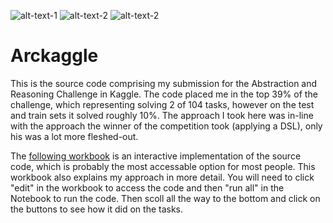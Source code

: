 ![alt-text-1](https://encrypted-tbn0.gstatic.com/images?q=tbn%3AANd9GcTCX2d9pmCHDj3XBJ15A2hEtTfByyWD1OwQ8X39EcoD_-XrDL4o&usqp=CAU "title-1") ![alt-text-2](https://encrypted-tbn0.gstatic.com/images?q=tbn%3AANd9GcTCX2d9pmCHDj3XBJ15A2hEtTfByyWD1OwQ8X39EcoD_-XrDL4o&usqp=CAU "title-2") ![alt-text-2](https://encrypted-tbn0.gstatic.com/images?q=tbn%3AANd9GcTCX2d9pmCHDj3XBJ15A2hEtTfByyWD1OwQ8X39EcoD_-XrDL4o&usqp=CAU "title-2")

# Arckaggle

This is the source code comprising my submission for the Abstraction and Reasoning Challenge in Kaggle. The code placed me in the top 39% of the challenge, which representing solving 2 of 104 tasks, however on the test and train sets it solved roughly 10%. The approach I took here was in-line with the approach the winner of the competition took (applying a DSL), only his was a lot more fleshed-out.

The [following workbook](https://www.kaggle.com/guyar1/interactive-notebook-not-plotting-arc-solutions) is an interactive implementation of the source code, which is probably the most accessable option for most people. This workbook also explains my approach in more detail. You will need to click "edit" in the workbook to access the code and then "run all" in the Notebook to run the code. Then scoll all the way to the bottom and click on the buttons to see how it did on the tasks.
